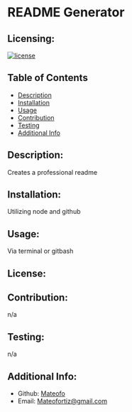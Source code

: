 # README Generator

  ## Licensing:
  [![license](https://img.shields.io/badge/license--blue)](https://shields.io)

  ## Table of Contents 
  - [Description](#description)
  - [Installation](#installation)
  - [Usage](#usage)
  - [Contribution](#contribution)
  - [Testing](#testing)
  - [Additional Info](#additional-info)

  ## Description:
  Creates a professional readme

  ## Installation:
  Utilizing node and github

  ## Usage:
  Via terminal or gitbash

  ## License:
  

  ## Contribution:
  n/a

  ## Testing:
  n/a

  ## Additional Info:
  - Github: [Mateofo](https://github.com/Mateofo)
  - Email: Mateofortiz@gmail.com 